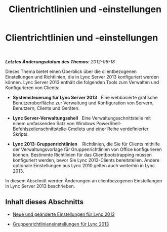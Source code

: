 ﻿---
title: Clientrichtlinien und -einstellungen
TOCTitle: Clientrichtlinien und -einstellungen
ms:assetid: c3ee47c0-7e20-47ec-809a-f4502d939586
ms:mtpsurl: https://technet.microsoft.com/de-de/library/Gg412966(v=OCS.15)
ms:contentKeyID: 49295324
ms.date: 05/19/2016
mtps_version: v=OCS.15
ms.translationtype: HT
---

# Clientrichtlinien und -einstellungen

 

_**Letztes Änderungsdatum des Themas:** 2012-06-18_

Dieses Thema bietet einen Überblick über die clientbezogenen Einstellungen und Richtlinien, die in Lync Server 2013 konfiguriert werden können. Lync Server 2013 enthält die folgenden Tools zum Verwalten und Konfigurieren von Clients:

  - **Systemsteuerung für Lync Server 2013**   Eine webbasierte grafische Benutzeroberfläche zur Verwaltung und Konfiguration von Servern, Benutzern, Clients und Geräten.

  - **Lync Server-Verwaltungsshell**   Eine Verwaltungsschnittstelle mit einem umfassenden Satz von Windows PowerShell-Befehlszeilenschnittstelle-Cmdlets und einer Reihe vordefinierter Skripts.

  - **Lync 2013-Gruppenrichtlinien**    Richtlinien, die Sie für Clients mithilfe der Verwaltungsvorlage für Gruppenrichtlinien von Office konfigurieren können. Bestimmte Richtlinien für das Clientbootstrapping müssen konfiguriert werden, bevor Sie Lync 2013-Clients bereitstellen. Andere optionale Einstellungen aus Lync 2010 gelten auch weiterhin in Lync 2013.

In diesem Abschnitt werden Änderungen an clientbezogenen Einstellungen in Lync Server 2013 beschrieben.

## Inhalt dieses Abschnitts

  - [Neue und geänderte Einstellungen für Lync 2013](lync-server-2013-new-and-changed-settings-for-lync-2013.md)

  - [Gruppenrichtlinieneinstellungen für Lync 2013](lync-server-2013-group-policy-settings-for-lync-2013.md)

